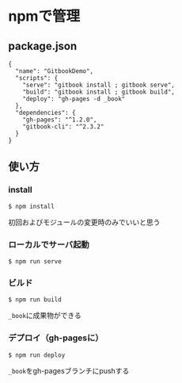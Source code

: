 # npmで管理

## package.json

```
{
  "name": "GitbookDemo",
  "scripts": {
    "serve": "gitbook install ; gitbook serve",
    "build": "gitbook install ; gitbook build",
    "deploy": "gh-pages -d _book"
  },
  "dependencies": {
    "gh-pages": "^1.2.0",
    "gitbook-cli": "^2.3.2"
  }
}
```

## 使い方

### install

```
$ npm install
```

初回およびモジュールの変更時のみでいいと思う

### ローカルでサーバ起動

```
$ npm run serve
```

### ビルド

```
$ npm run build
```

`_book`に成果物ができる

### デプロイ（gh-pagesに）

```
$ npm run deploy
```

`_book`をgh-pagesブランチにpushする


